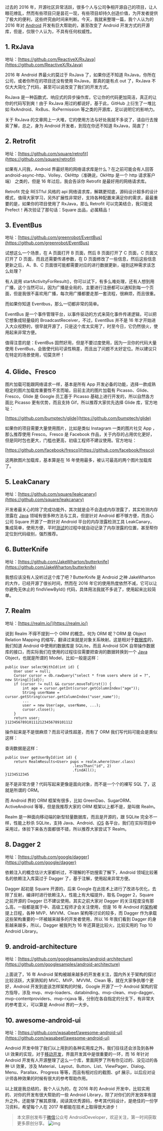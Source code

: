 过去的 2016 年，开源社区异常活跃，很多个人与公司争相开源自己的项目，让人眼花缭乱，然而有些项目只是昙花一现，有些项目却持久创造价值，为开发者提供了极大的便利，这些终究由时间来判断。今天，我就来整理一篇，我个人认为的 2016 年对 [Android](http://lib.csdn.net/base/android) 开发有巨大帮助的，甚至改变了 Android 开发方式的开源库，但是，仅限个人认为，不具有任何权威性。

## 1. RxJava

地址：[https://github.com/ReactiveX/RxJava](https://github.com/ReactiveX/RxJava)

2016 年 Android 界最火的莫过于 RxJava 了，如果你还不知道 RxJava，你所在公司，或者你所在的项目还没有使用 RxJava，那真的是有点 out 了，RxJava 不仅大大简化了代码，甚至可以说改变了我们的开发方式。

RxJava 是一种函数式、响应式的异步操作库，它让你的代码更加简洁，真正的让你的代码写到爽！由于 RxJava 用过的都说好，基于此，GitHub 上衍生了一堆比如 RxAndroid、RxBus、RxPermission 等之类的开源库，足以说明它的影响力。

关于 RxJava 的文章网上一大堆，它的使用方法与好处我就不多说了，请自行去搜索了解，总之，身为 Android 开发者，到现在你还不知道 RxJava，简直了！

## 2. Retrofit

地址：[https://github.com/square/retrofit](https://github.com/square/retrofit)

如果有人问我，Android 界最好用的网络请求库是什么？在之前可能会有人回答 android-async-http、Volley、OkHttp（准确说，OkHttp 是一个 http 请求客户端） 之类的，但是 16 年过后，我会告诉你 Retrofit 是最好用的网络请求库。

Retrofit 完全 RESTful 风格的 api 网络请求库，解耦更彻底，源码设计超多的设计模式，值得大家学习，另外扩展性非常好，支持各种配置来满足你的需求，最最重要的是，如果你的项目使用了 RxJava，那么 Retrofit 可以完美结合，我只能说 Prefect！再次验证了那句话：Square 出品，必属精品！

## 3. EventBus

地址：[https://github.com/greenrobot/EventBus](https://github.com/greenrobot/EventBus)

试想这么一个场景，在 A 页面打开 B 页面，然后 B 页面打开了 C 页面，C 页面又打开了 D 页面，而且还需要传递参数，在 D 页面修改了一些信息，然后这些信息更新之后，A、B、C 页面很可能都需要对应的进行数据更新，碰到这种需求该怎么处理？

有人说用 startActivityForResult()，你可以试下，有多么难处理，还有人想到用广播，这个当然可以，因为广播是全局的，主要进行注册都可以通知到每一个页面，但是我很不喜欢用广播，每次用广播都要走那一套流程，很麻烦，而且很重。

而如果你知道 Eventbus，那么一切都非常的简单。

EventBus 是一个事件管理平台，以事件驱动的方式来简化事件传递逻辑，可以把它想象成轻量级的 BroadcastReceiver，不过，EventBus 并不是 16 年才开始进入大众视野的，很早就开源了，只是这个库太实用了，时至今日，它仍然很火，使用起来非常方便。

值得注意的是：EventBus 固然好用，但是不要过度使用，因为一旦你的代码大量使用 EventBus，会致使代码可读性稍差，而且出了问题不太好定位。所以建议只在特定的场景使用，切莫贪杯！

## 4. Glide、Fresco

图片加载可能跟网络请求一样，基本是所有 App 开发必备的功能，选择一款成熟稳定的图片加载库重要性不言而喻，目前主流的图片加载有 Picasso、Glide、Fresco，Glide 是 Google 员工基于 Picasso 基础上进行开发的，所以自然各方面比 Picasso 更有优势，而且支持 Gif，所以推荐大家优先选择 Glide 库，官方地址：

[https://github.com/bumptech/glide](https://github.com/bumptech/glide)

如果你的项目需要大量使用图片，比如是类似 Instagram 一类的图片社交 App ，那么推荐使用 Fresco。Fresco 是 Facebook 作品，关于内存的占用优化更好，但是同时包也更大，门槛也更高，初级工程师不建议使用。官方地址：

[https://github.com/facebook/fresco](https://github.com/facebook/fresco)

这两款图片加载库，基本算是在 16 年使用最多，被认可最高的两个图片加载库了。

## 5. LeakCanary

地址：[https://github.com/square/leakcanary](https://github.com/square/leakcanary)

开发者最关心的除了完成功能外，其次就是会不会造成内存泄露了，其实检测内存泄露在 [Java](http://lib.csdn.net/base/javase) 领域有很多种方法与工具，但是针对 Android 都不够方便，而良心公司 Square 开源了一款针对 Android 平台的内存泄露检测工具 LeakCanary，集成简单，使用方便，平时[测试](http://lib.csdn.net/base/softwaretest)的过程中就自动记录了内存泄露的位置，甚至帮你定位到代码级别，强烈推荐。

## 6. ButterKnife

地址：[https://github.com/JakeWharton/butterknife](https://github.com/JakeWharton/butterknife)

我想应该没有人没听过这个库了吧？ButterKnife 是 Android 之神 JakeWharton 的大作，已经开源了很长时间，然而在 2016 年它的使用热度依然不减，它可以让你避免无休止的 findViewById() 代码，具体用法我就不多说了，使用起来比较简单。

## 7. Realm

地址：[https://realm.io/](https://realm.io/)

说到 Realm 不得不提到一个 ORM 的概念。何为 ORM 呢？ORM 是 Object Relation Mapping 的缩写，翻译过来就是对象关系映射。这是相对于[数据库](http://lib.csdn.net/base/mysql)的，我们知道 Android 中使用的数据库是 SQLite，而且 Android SDK 自带操作数据库的接口，而实际我们在使用的过程往往需要把查询的数据转换到一个 [Java ](http://lib.csdn.net/base/java)Object，也就是所谓的 Model，比如一般是这样：

```
public User selectWithId(int id) {
    User user = null;
    Cursor cursor = db.rawQuery("select * from users where id = ?", new String[]{id});
    if (cursor != null && cursor.moveToFirst()) {
        int age = cursor.getInt(cursor.getColumnIndex("age"));
        String userName = cursor.getString(cursor.getColumnIndex("user_name"));
        ...
        user = new User(age, userName, ...);
        cursor.close();
    }
    return user;
}123456789101112123456789101112
```

操作起来是不是很麻烦？而且可读性超差，而有了 ORM 我们写代码可能会是类似这样：

查询数据是这样：

```
public User getUserById(int id) {
    return RealmResults<User> pups = realm.where(User.class)
                               .lessThan("id", 2)
                               .findAll();
}1234512345
```

是不是非常方便？代码写起来更像是面向对象，而不是一个个的裸写 SQL 了，这就是所谓的 ORM。

而 Android 界的 ORM 框架有很多，比如 GreenDao、SugarORM、ActiveAndroid 等等，但是我推荐大家的 ORM 框架以上都不是，是叫做 Realm。

Realm 是一种面向移动端的新型轻量数据库，而且是开源的，跟 SQLite 完全不一样，性能上秒杀 SQLite，支持 Java、Android、[iOS](http://lib.csdn.net/base/ios) 各平台，我们在实际项目中采用过，体验下来各方面都很不错，所以推荐大家尝试下 Realm。

## 8. Dagger 2

地址：[https://github.com/google/dagger](https://github.com/google/dagger)

依赖注入的概念估计大家都听过，不理解的不妨搜索了解下，Android 领域比较著名的依赖注入库莫过于 Dagger 了，基于注解，使用起来异常方便。

Dagger 起初是 Square 开源的，后来 Google 在此技术上进行了改进与优化，去除了反射，编译时进行依赖注入，性能上有大幅提升，取名 Dagger 2，Square 之前开源的 Dagger 已不建议使用。其实之前大家对 Dagger 的关注程度没有那么高，一般都是属于中、高级工程师才会关注使用，但是 16 年 Android 的[架构](http://lib.csdn.net/base/architecture)被提上日程，各种 MVP、MVVM、Clean 架构等讨论的较多，而 Dagger 作为承载这些架构重要的一环被越来越多的开发者使用，所以 16 年我们看到 Dagger 的身影越来越多，所以，Dagger 被我列为 16 年还算是比较火，比较实用的 Top 10 Android Library。

## 9. android-architecture

地址：[https://github.com/googlesamples/android-architecture](https://github.com/googlesamples/android-architecture)

上面说了，16 年 Android 架构被越来越多的开发者关注，国内外关于架构的探讨比较活跃，大家熟知的 MVC、MVP、MVVM、Clean 等，就在大家争执哪个更好，Android 开发到底该怎样架构的时候，Google 开源了一个 Android 架构的官方指导，涉及 mvp、mvp-loaders、databinding、mvp-clean、mvp-dagger、mvp-contentproviders、mvp-rxjava 等，分别在各自指定的分支下，有非常大的参考意义，可以算是 Android 界的一大步。

## 10. awesome-android-ui

地址：[https://github.com/wasabeef/awesome-android-ui](https://github.com/wasabeef/awesome-android-ui)

Android 开发中除了我们以上用到的各种实用库之外，我们往往还会涉及到各种 UI 效果的实现，对于[移动开发](http://lib.csdn.net/base/wechat)，界面开发其中是很重要的一环，而 16 年针对 Android 开发有人开源整理了这么一个库，里面网罗了所有你见过的、没见过的各种 UI 效果，涉及 Material、Layout、Button、List、ViewPager、Dialog、Menu、Parallax、Progress 等等，而且有相对应的截图、gif 展示，以后应对设计师各种效果的时候有很大的参考帮助作用。

以上就是我总结的，我个人认为的，在 2016 年的 Android 开发中，比较实用的、对你的开发有很大帮助的一些 Android Library，除了对你们的开发效率有提升之外，还能够了解其原理，阅读其优秀源码，参考其代码设计，是绝佳的一份学习资料，希望每个人在 2017 年都能在技术上取得很大进步！

> 本文原创发布于[微信](http://lib.csdn.net/base/wechat)公众号 AndroidDeveloper，欢迎关注，第一时间获取更多原创分享。 
> ![img](http://img.blog.csdn.net/20161017175938156)